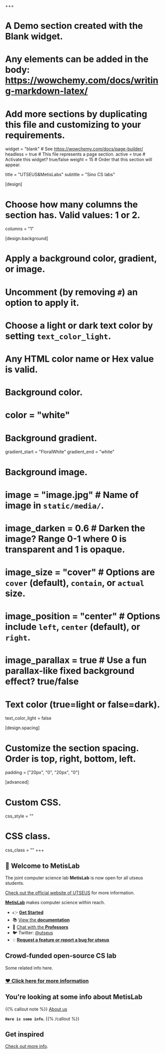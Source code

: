 +++
# A Demo section created with the Blank widget.
# Any elements can be added in the body: https://wowchemy.com/docs/writing-markdown-latex/
# Add more sections by duplicating this file and customizing to your requirements.


widget = "blank"  # See https://wowchemy.com/docs/page-builder/
headless = true  # This file represents a page section.
active = true  # Activate this widget? true/false
weight = 15  # Order that this section will appear.

title = "UTSEUS&MetisLabs"
subtitle = "Sino CS labs"

[design]
  # Choose how many columns the section has. Valid values: 1 or 2.
  columns = "1"

[design.background]
  # Apply a background color, gradient, or image.
  #   Uncomment (by removing `#`) an option to apply it.
  #   Choose a light or dark text color by setting `text_color_light`.
  #   Any HTML color name or Hex value is valid.

  # Background color.
  # color = "white"
  
  # Background gradient.
  gradient_start = "FloralWhite"
  gradient_end = "white"
  
  # Background image.
  # image = "image.jpg"  # Name of image in `static/media/`.
  # image_darken = 0.6  # Darken the image? Range 0-1 where 0 is transparent and 1 is opaque.
  # image_size = "cover"  #  Options are `cover` (default), `contain`, or `actual` size.
  # image_position = "center"  # Options include `left`, `center` (default), or `right`.
  # image_parallax = true  # Use a fun parallax-like fixed background effect? true/false
  
  # Text color (true=light or false=dark).
  text_color_light = false

[design.spacing]
  # Customize the section spacing. Order is top, right, bottom, left.
  padding = ["20px", "0", "20px", "0"]

[advanced]
 # Custom CSS. 
 css_style = ""
 
 # CSS class.
 css_class = ""
+++


## 👋 Welcome to MetisLab

The joint computer science lab **MetisLab** is now open for all utseus students.

[Check out the official website of UTSEUS](https://utseus.shu.edu.cn/) for more information.

[**MetisLab**](https://www.metislabs.tech/) makes computer science within reach.

- 👉 [**Get Started**](https://utseus.shu.edu.cn/)
- 📚 [View the **documentation**](https://utseus.shu.edu.cn/)
- 💬 [Chat with the **Professors**](https://utseus.shu.edu.cn/)
- 🐦 Twitter: [@utseus](https://utseus.shu.edu.cn/)
- 💡 [**Request a **feature** or report a **bug** for utseus**](https://utseus.shu.edu.cn/)

## Crowd-funded open-source CS lab

Some related info here.

### [❤️ Click here for more information](https://www.metislabs.tech/)

## You're looking at some info about MetisLab

{{% callout note %}}
[About us](https://www.metislabs.tech/)

**`Here is some info`.**
{{% /callout %}}

## Get inspired

[Check out more info](https://www.metislabs.tech/).
